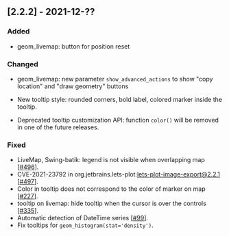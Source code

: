 ## [2.2.2] - 2021-12-??

### Added

- geom_livemap: button for position reset

### Changed

- geom_livemap: new parameter `show_advanced_actions` to show "copy location" and "draw geometry" buttons

- New tooltip style: rounded corners, bold label, colored marker inside the tooltip.

- Deprecated tooltip customization API:
  function `color()` will be removed in one of the future releases.

### Fixed

- LiveMap, Swing-batik: legend is not visible when overlapping map [[#496](https://github.com/JetBrains/lets-plot/issues/496)].
- CVE-2021-23792 in org.jetbrains.lets-plot:lets-plot-image-export@2.2.1 [[#497](https://github.com/JetBrains/lets-plot/issues/497)].
- Color in tooltip does not correspond to the color of marker on map [[#227](https://github.com/JetBrains/lets-plot/issues/227)].
- tooltip on livemap: hide tooltip when the cursor is over the controls [[#335](https://github.com/JetBrains/lets-plot/issues/335)].
- Automatic detection of DateTime series [[#99](https://github.com/JetBrains/lets-plot-kotlin/issues/99)].
- Fix tooltips for `geom_histogram(stat='density')`.